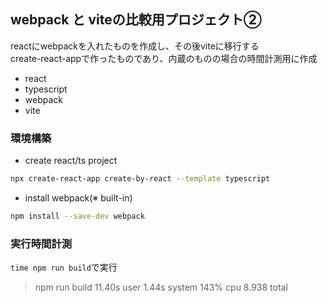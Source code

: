 ## webpack と viteの比較用プロジェクト②
reactにwebpackを入れたものを作成し、その後viteに移行する<br>
create-react-appで作ったものであり、内蔵のものの場合の時間計測用に作成
- react
- typescript
- webpack
- vite

### 環境構築
- create react/ts project
```sh
npx create-react-app create-by-react --template typescript
```

- install webpack(※ built-in)
```sh
npm install --save-dev webpack
```

### 実行時間計測
`time npm run build`で実行
> npm run build  11.40s user 1.44s system 143% cpu 8.938 total

